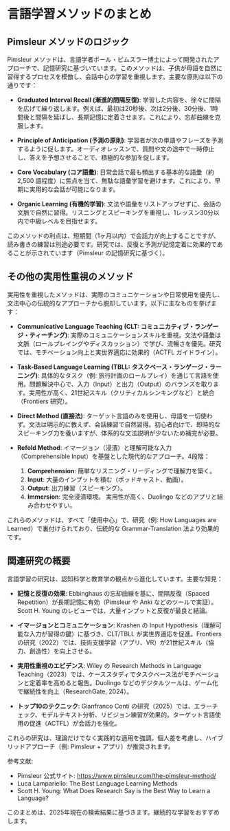 # 言語学習メソッドのまとめ

## Pimsleur メソッドのロジック

Pimsleur メソッドは、言語学者ポール・ピムスラー博士によって開発されたアプローチで、記憶研究に基づいています。このメソッドは、子供が母語を自然に習得するプロセスを模倣し、会話中心の学習を重視します。主要な原則は以下の通りです：

- **Graduated Interval Recall (漸進的間隔反復)**: 学習した内容を、徐々に間隔を広げて繰り返します。例えば、最初は20秒後、次は2分後、30分後、1時間後と間隔を延ばし、長期記憶に定着させます。これにより、忘却曲線を克服します。
  
- **Principle of Anticipation (予測の原則)**: 学習者が次の単語やフレーズを予測するように促します。オーディオレッスンで、質問や文の途中で一時停止し、答えを予想させることで、積極的な参加を促します。

- **Core Vocabulary (コア語彙)**: 日常会話で最も頻出する基本的な語彙（約 2,500 語程度）に焦点を当て、無駄な語彙学習を避けます。これにより、早期に実用的な会話が可能になります。

- **Organic Learning (有機的学習)**: 文法や語彙をリストアップせずに、会話の文脈で自然に習得。リスニングとスピーキングを重視し、1レッスン30分以内で中級レベルを目指せます。

このメソッドの利点は、短期間（1ヶ月以内）で会話力が向上することですが、読み書きの練習は別途必要です。研究では、反復と予測が記憶定着に効果的であることが示されています（Pimsleur の記憶研究に基づく）。

## その他の実用性重視のメソッド

実用性を重視したメソッドは、実際のコミュニケーションや日常使用を優先し、文法中心の伝統的なアプローチから脱却しています。以下に主なものを挙げます：

- **Communicative Language Teaching (CLT: コミュニカティブ・ランゲージ・ティーチング)**: 実際のコミュニケーションスキルを重視。文法や語彙は文脈（ロールプレイングやディスカッション）で学び、流暢さを優先。研究では、モチベーション向上と実世界適応に効果的（ACTFL ガイドライン）。

- **Task-Based Language Learning (TBLL: タスクベース・ランゲージ・ラーニング)**: 具体的なタスク（例: 旅行計画のロールプレイ）を通じて言語を使用。問題解決中心で、入力（Input）と出力（Output）のバランスを取ります。実用性が高く、21世紀スキル（クリティカルシンキングなど）と統合（Frontiers 研究）。

- **Direct Method (直接法)**: ターゲット言語のみを使用し、母語を一切使わず。文法は明示的に教えず、会話練習で自然習得。初心者向けで、即時的なスピーキング力を養いますが、体系的な文法説明が少ないため補完が必要。

- **Refold Method**: イマージョン（浸漬）と理解可能な入力（Comprehensible Input）を基盤とした現代的なアプローチ。4段階：
  1. **Comprehension**: 簡単なリスニング・リーディングで理解力を築く。
  2. **Input**: 大量のインプットを積む（ポッドキャスト、動画）。
  3. **Output**: 出力練習（スピーキング）。
  4. **Immersion**: 完全浸漬環境。
  実用性が高く、Duolingo などのアプリと組み合わせやすい。

これらのメソッドは、すべて「使用中心」で、研究（例: How Languages are Learned）で裏付けられており、伝統的な Grammar-Translation 法より効果的です。

## 関連研究の概要

言語学習の研究は、認知科学と教育学の観点から進化しています。主要な知見：

- **記憶と反復の効果**: Ebbinghaus の忘却曲線を基に、間隔反復（Spaced Repetition）が長期記憶に有効（Pimsleur や Anki などのツールで実証）。Scott H. Young のレビューでは、大量インプットと反復が最良と結論。

- **イマージョンとコミュニケーション**: Krashen の Input Hypothesis（理解可能な入力が習得の鍵）に基づき、CLT/TBLL が実世界適応を促進。Frontiers の研究（2022）では、技術支援学習（アプリ、VR）が21世紀スキル（協力、創造性）を向上させる。

- **実用性重視のエビデンス**: Wiley の Research Methods in Language Teaching（2023）では、ケーススタディでタスクベース法がモチベーションと定着率を高めると報告。Duolingo などのデジタルツールは、ゲーム化で継続性を向上（ResearchGate, 2024）。

- **トップ10のテクニック**: Gianfranco Conti の研究（2025）では、エラーチェック、モデルテキスト分析、リビジョン練習が効果的。ターゲット言語使用の促進（ACTFL）が会話力を強化。

これらの研究は、理論だけでなく実践的な適用を強調。個人差を考慮し、ハイブリッドアプローチ（例: Pimsleur + アプリ）が推奨されます。

参考文献:
- Pimsleur 公式サイト: https://www.pimsleur.com/the-pimsleur-method/
- Luca Lampariello: The Best Language Learning Methods
- Scott H. Young: What Does Research Say is the Best Way to Learn a Language?

このまとめは、2025年現在の検索結果に基づきます。継続的な学習をおすすめします。